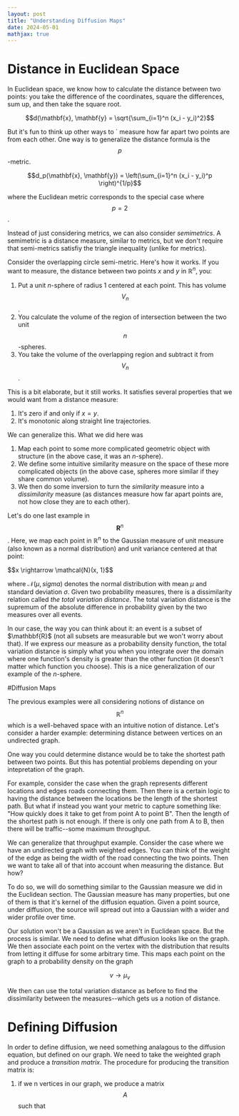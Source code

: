 ```yaml
---
layout: post
title: "Understanding Diffusion Maps"
date: 2024-05-01
mathjax: true
---
```


# Distance in Euclidean Space

In Euclidean space, we know how to calculate the distance between two points: you take the difference of the coordinates, square the differences, sum up, and then take the square root.

$$d(\mathbf{x}, \mathbf{y} = \sqrt{\sum_{i=1}^n (x_i - y_i)^2}$$

But it's fun to think up other ways to  ` measure how far apart two points are from each other. One way is to generalize the distance formula is the $$p$$-metric.

$$d_p(\mathbf{x}, \mathbf{y}) = \left(\sum_{i=1}^n (x_i - y_i)^p \right)^{1/p}$$

where the Euclidean metric corresponds to the special case where $$p = 2$$. 

Instead of just considering metrics, we can also consider *semimetrics*. A semimetric is a distance measure, similar to metrics, but we don't require that semi-metrics satisfiy the triangle inequality (unlike for metrics).

Consider the overlapping circle semi-metric. Here's how it works. If you want to measure, the distance between two points $x$ and $y$ in $\mathbb{R}^n$, you:

1. Put a unit $n$-sphere of radius 1 centered at each point. This has volume $$V_n$$.
2. You calculate the volume of the region of intersection between the two unit $$n$$-spheres.
3. You take the volume of the overlapping region and subtract it from $$V_n$$.

This is a bit elaborate, but it still works. It satisfies several properties that we would want from a distance measure:

1. It's zero if and only if $x = y$.
2. It's monotonic along straight line trajectories.

We can generalize this. What we did here was
1. Map each point to some more complicated geometric object with structure (in the above case, it was an $n$-sphere).
2. We define some intuitive similarity measure on the space of these more complicated objects (in the above case, spheres more similar if they share common volume).
3. We then do some inversion to turn the *similarity* measure into a *dissimilarity* measure (as distances measure how far apart points are, not how close they are to each other).

Let's do one last example in $$\mathbf{R}^n$$. Here, we map each point in $\mathbb{R}^n$ to the Gaussian measure of unit measure (also known as a normal distribution) and unit variance centered at that point:

$$x \rightarrow \mathcal{N}(x, 1}$$

where $\mathcal{N}(\mu, sigma)$ denotes the normal distribution with mean $\mu$ and standard deviation $\sigma$. Given two probability measures, there is a dissimilarity relation called *the total variation distance*. The total variation distance is the supremum of the absolute difference in probability given by the two measures over all events. 

In our case, the way you can think about it: an event is a subset of $\mathbbf{R}$ (not all subsets are measurable but we won't worry about that). If we express our measure as a probability density function, the total variation distance is simply what you when you integrate over the domain where one function's density is greater than the other function (it doesn't matter which function you choose). This is a nice generalization of our example of the $n$-sphere.

#Diffusion Maps

The previous examples were all considering notions of distance on $$\mathbb{R}^n$$ which is a well-behaved space with an intuitive notion of distance. Let's consider a harder example: determining distance between vertices on an undirected graph.

One way you could determine distance would be to take the shortest path between two points. But this has potential problems depending on your intepretation of the graph.

For example, consider the case when the graph represents different locations and edges roads connecting them. Then there is a certain logic to having the distance between the locations be the length of the shortest path. But what if instead you want your metric to capture something like: "How quickly does it take to get from point A to point B". Then the length of the shortest path is not enough. If there is only one path from A to B, then there will be traffic--some maximum throughput.

We can generalize that throughput example. Consider the case where we have an undirected graph with weighted edges. You can think of the weight of the edge as being the width of the road connecting the two points.  Then we want to take all of that into account when measuring the distance. But how?

To do so, we will do something similar to the Gaussian measure we did in the Euclidean section. The Gaussian measure has many properties, but one of them is that it's kernel of the diffusion equation. Given a point source, under diffusion, the source will spread out into a Gaussian with a wider and wider profile over time.

Our solution won't be a Gaussian as we aren't in Euclidean space. But the process is similar. We need to define what diffusion looks like on the graph. We then associate each point on the vertex with the distribution that results from letting it diffuse for some arbitrary time. This maps each point on the graph to a probability density on the graph

$$v \rightarrow \mu_v$$

We then can use the total variation distance as before to find the dissimilarity between the measures--which gets us a notion of distance.

# Defining Diffusion

In order to define diffusion, we need something analagous to the diffusion equation, but defined on our graph. We need to take the weighted graph and produce a *transition matrix*. The procedure for producing the transition matrix is:
1. if we n vertices in our graph, we produce a matrix $$A$$ such that